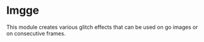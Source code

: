 # Imgge

This module creates various glitch effects that can be used on go images
or on consecutive frames.
